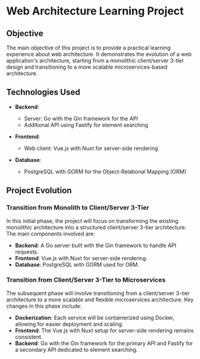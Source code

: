 # Web Architecture Learning Project

## Objective

The main objective of this project is to provide a practical learning experience about web architecture. It demonstrates the evolution of a web application's architecture, starting from a monolithic client/server 3-tier design and transitioning to a more scalable microservices-based architecture.

## Technologies Used

- **Backend**:
  - Server: Go with the Gin framework for the API
  - Additional API using Fastify for element searching

- **Frontend**:
  - Web client: Vue.js with Nuxt for server-side rendering

- **Database**:
  - PostgreSQL with GORM for the Object-Relational Mapping (ORM)

## Project Evolution

### Transition from Monolith to Client/Server 3-Tier

In this initial phase, the project will focus on transforming the existing monolithic architecture into a structured client/server 3-tier architecture. The main components involved are:

- **Backend**: A Go server built with the Gin framework to handle API requests.
- **Frontend**: Vue.js with Nuxt for server-side rendering.
- **Database**: PostgreSQL with GORM used for ORM.

### Transition from Client/Server 3-Tier to Microservices

The subsequent phase will involve transitioning from a client/server 3-tier architecture to a more scalable and flexible microservices architecture. Key changes in this phase include:

- **Dockerization**: Each service will be containerized using Docker, allowing for easier deployment and scaling.
- **Frontend**: The Vue.js with Nuxt setup for server-side rendering remains consistent.
- **Backend**: Go with the Gin framework for the primary API and Fastify for a secondary API dedicated to element searching.

